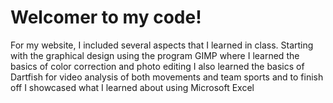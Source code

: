 # Welcomer to my code!

For my website, I included several aspects that I learned in class.
Starting with the graphical design using the program GIMP
where I learned the basics of color correction and photo editing 
I also learned the basics of Dartfish for video analysis of both movements and team sports
and to finish off I showcased what I learned about using Microsoft Excel
